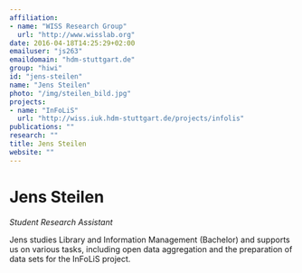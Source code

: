 ```yaml
---
affiliation:
- name: "WISS Research Group"
  url: "http://www.wisslab.org"
date: 2016-04-18T14:25:29+02:00
emailuser: "js263"
emaildomain: "hdm-stuttgart.de"
group: "hiwi"
id: "jens-steilen"
name: "Jens Steilen"
photo: "/img/steilen_bild.jpg"
projects:
- name: "InFoLiS"
  url: "http://wiss.iuk.hdm-stuttgart.de/projects/infolis"
publications: ""
research: ""
title: Jens Steilen
website: ""
---
```


# Jens Steilen

*Student Research Assistant*

Jens studies Library and Information Management (Bachelor) and supports us on various tasks, including open data aggregation and the preparation of data sets for the InFoLiS project.

